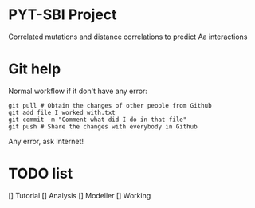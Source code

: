# PYT-SBI Project
Correlated mutations and distance correlations to predict Aa interactions

# Git help
Normal workflow if it don't have any error:

	git pull # Obtain the changes of other people from Github
	git add file_I_worked_with.txt
	git commit -m "Comment what did I do in that file"
	git push # Share the changes with everybody in Github

Any error, ask Internet!

# TODO list
  [] Tutorial
  [] Analysis
  [] Modeller
  [] Working

